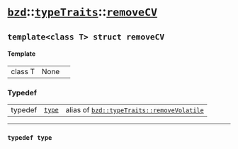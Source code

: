 # [`bzd`](../../../index.md)::[`typeTraits`](../../index.md)::[`removeCV`](../index.md)

## `template<class T> struct removeCV`

#### Template
||||
|---:|:---|:---|
|class T|None||
### Typedef
||||
|---:|:---|:---|
|typedef|[`type`](./index.md)|alias of [`bzd::typeTraits::removeVolatile`](../removevolatile/index.md)|
------
### `typedef type`

